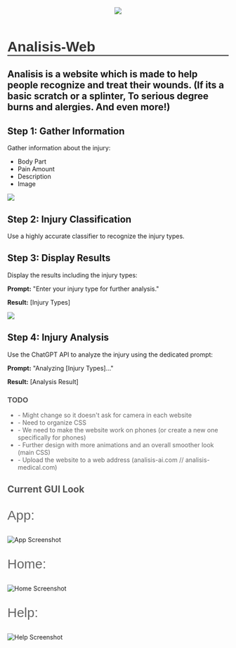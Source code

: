 <header>
  <img src="https://media.discordapp.net/attachments/735810937348423730/1116740681667461221/logo.png?width=810&height=405">
</header>
<h1 style="font-family: Arial, sans-serif; font-size: 32px; color: #333; border-bottom: 2px solid #333;">Analisis-Web</h1>
  <h2> Analisis is a website which is made to help people recognize and treat their wounds.
  (If its a basic scratch or a splinter, To serious degree burns and alergies. And even more!)</h2>
  
   <div>
       <h2>Step 1: Gather Information</h2>
  </details>
       <p>Gather information about the injury:</p>
       <ul>
           <li>Body Part</li>
           <li>Pain Amount</li>
           <li>Description</li>
           <li>Image</li>
       </ul>
   </details>
<img src="https://media.discordapp.net/attachments/735810937348423730/1116740756535775263/image.png?width=810&height=454">
   </div>
   <div>
       <h2>Step 2: Injury Classification</h2>
   </details>
       <p>Use a highly accurate classifier to recognize the injury types.</p>
   </details>

   </div>
   <div>
       <h2>Step 3: Display Results</h2>
     </details>
       <p>Display the results including the injury types:</p>
       <p><strong>Prompt:</strong> "Enter your injury type for further analysis."</p>
       <p><strong>Result:</strong> [Injury Types]</p>
     </details>
   </div>
   <img src="https://media.discordapp.net/attachments/735810937348423730/1116740824714203236/image.png?width=810&height=452">
   <div>
       <h2>Step 4: Injury Analysis</h2>
    </details>
       <p>Use the ChatGPT API to analyze the injury using the dedicated prompt:</p>
       <p><strong>Prompt:</strong> "Analyzing [Injury Types]..."</p>
       <p><strong>Result:</strong> [Analysis Result]</p>
     </details>
   </div>
  <h3 style="color: #555;">TODO</h3>
  <ul>
    <li style="color: #666;">- Might change so it doesn't ask for camera in each website</li>
    <li style="color: #666;">- Need to organize CSS</li>
    <li style="16px; color: #666;">- We need to make the website work on phones (or create a new one specifically for phones)</li>
    <li style="color: #666;">- Further design with more animations and an overall smoother look (main CSS)</li>
    <li style="color: #666;">- Upload the website to a web address (analisis-ai.com // analisis-medical.com)</li>
  </ul>

  <h2 style="color: #555;">Current GUI Look</h2>

  <p style="font-family: Helevetica, sans-serif; font-size: 30px; color: #666;">App:</p>
  <img src="https://github.com/Patcholie/Analisis-Web/assets/116463487/e7062c58-f616-4f08-aae5-ab8579f57d76" alt="App Screenshot">


  <p style="font-family: Helevetica, sans-serif; font-size: 30px; color: #666;">Home:</p>
  <img src="https://github.com/Patcholie/Analisis-Web/assets/116463487/3d831bfe-79f1-4091-ab21-4a6fca9a0216" alt="Home Screenshot">

  <p style="font-family: Helevetica, sans-serif; font-size: 30px; color: #666;">Help:</p>
  <img src="https://github.com/Patcholie/Analisis-Web/assets/116463487/fefe1b0e-b24a-4ce3-8393-3176f07f6329" alt="Help Screenshot">

